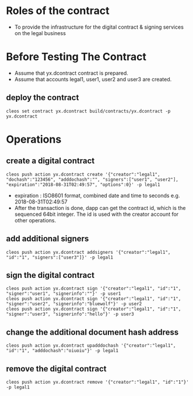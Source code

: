 # Roles of the contract
* To provide the infrastructure for the digital contract & signing services on the legal business

# Before Testing The Contract
* Assume that yx.dcontract contract is prepared.
* Assume that accounts legal1, user1, user2 and user3 are created.

## deploy the contract
`cleos set contract yx.dcontract build/contracts/yx.dcontract -p yx.dcontract`

# Operations

## create a digital contract
```
cleos push action yx.dcontract create '{"creator":"legal1", "dochash":"123456", "adddochash":"", "signers":["user1", "user2"], "expiration":"2018-08-31T02:49:57", "options":0}' -p legal1
```
* expiration : ISO8601 format, combined date and time to seconds e.g. 2018-08-31T02:49:57
* After the transaction is done, dapp can get the contract id, which is the sequenced 64bit integer. The id is used with the creator account for other operations.

## add additional signers
```
cleos push action yx.dcontract addsigners '{"creator":"legal1", "id":"1", "signers":["user3"]}' -p legal1
```

## sign the digital contract
```
cleos push action yx.dcontract sign '{"creator":"legal1", "id":"1", "signer":"user1", "signerinfo":""}' -p user1
cleos push action yx.dcontract sign '{"creator":"legal1", "id":"1", "signer":"user2", "signerinfo":"bluewolf"}' -p user2
cleos push action yx.dcontract sign '{"creator":"legal1", "id":"1", "signer":"user3", "signerinfo":"hello"}' -p user3
```

## change the additional document hash address
```
cleos push action yx.dcontract upadddochash '{"creator":"legal1", "id":"1", "adddochash":"oiuoiu"}' -p legal1
```

## remove the digital contract
```
cleos push action yx.dcontract remove '{"creator":"legal1", "id":"1"}' -p legal1
```